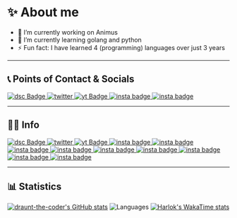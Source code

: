 # ✨ About me 


- 🔭 I’m currently working on Animus
- 🌱 I’m currently learning golang and python
- ⚡ Fun fact: I have learned 4 (programming) languages over just 3 years

****

## 📞 Points of Contact & Socials
<div id="badges">
  <a href="discord.com/users/968066034051477544">
    <img src="https://img.shields.io/badge/Discord-5865F2.svg?style=for-the-badge&logo=Discord&logoColor=white" alt="dsc Badge"/>
  </a>
  <a href="https://twitter.com/characinno">
    <img src="https://img.shields.io/badge/Twitter-1D9BF0.svg?style=for-the-badge&logo=Twitter&logoColor=white" alt="twitter"/>
  </a>
  <a href="https://www.youtube.com/channel/UC7cQCSNk7ocavyQG0O4d-YQ">
    <img src="https://img.shields.io/badge/YouTube-FF0000.svg?style=for-the-badge&logo=YouTube&logoColor=white" alt="yt Badge"/>
  </a>
  <a href="https://www.instagram.com/orchestrate.official/followers/">
    <img src="https://img.shields.io/badge/Instagram-E4405F.svg?style=for-the-badge&logo=Instagram&logoColor=white" alt="insta badge"/>
  </a>
  <a href="">
    <img src="https://img.shields.io/badge/Insta360-FFEE00.svg?style=for-the-badge&logo=Insta360&logoColor=black" alt="insta badge"/>
  </a>
</div>

****

## 👨‍💻 Info
<div id="badges">
  <a href="your-linkedin-URL">
    <img src="https://img.shields.io/badge/.NET-512BD4.svg?style=for-the-badge&logo=dotnet&logoColor=white" alt="dsc Badge"/>
  </a>
  <a href="https://twitter.com/characinno">
    <img src="https://img.shields.io/badge/Python-3776AB.svg?style=for-the-badge&logo=Python&logoColor=white" alt="twitter"/>
  </a>
  <a href="https://www.youtube.com/channel/UC7cQCSNk7ocavyQG0O4d-YQ">
    <img src="https://img.shields.io/badge/DaVinci%20Resolve-233A51.svg?style=for-the-badge&logo=DaVinci-Resolve&logoColor=white" alt="yt Badge"/>
  </a>
  <a href="https://www.instagram.com/orchestrate.official/followers/">
    <img src="https://img.shields.io/badge/Adobe%20Photoshop-31A8FF.svg?style=for-the-badge&logo=Adobe-Photoshop&logoColor=white" alt="insta badge"/>
  </a>
  <a href="">
    <img src="https://img.shields.io/badge/Dungeons%20&%20Dragons-ED1C24.svg?style=for-the-badge&logo=dungeonsanddragons&logoColor=white" alt="insta badge"/>
  </a>

  <a href="">
    <img src="https://img.shields.io/badge/Flask-000000.svg?style=for-the-badge&logo=Flask&logoColor=white" alt="insta badge"/>
  </a>
  <a href="">
    <img src="https://img.shields.io/badge/JavaScript-F7DF1E.svg?style=for-the-badge&logo=JavaScript&logoColor=black" alt="insta badge"/>
  </a>
  <a href="">
    <img src="https://img.shields.io/badge/PyTorch-EE4C2C.svg?style=for-the-badge&logo=PyTorch&logoColor=white" alt="insta badge"/>
  </a>
  <a href="">
    <img src="https://img.shields.io/badge/Construct%203-00FFDA.svg?style=for-the-badge&logo=Construct-3&logoColor=white" alt="insta badge"/>
  </a>
  <a href="">
    <img src="https://img.shields.io/badge/MongoDB-47A248.svg?style=for-the-badge&logo=MongoDB&logoColor=white" alt="insta badge"/>
  </a>
  <a href="">
    <img src="https://img.shields.io/badge/Firebase-FFCA28.svg?style=for-the-badge&logo=Firebase&logoColor=black" alt="insta badge"/>
  </a>
  <a href="">
    <img src="https://img.shields.io/badge/SymPy-3B5526.svg?style=for-the-badge&logo=SymPy&logoColor=white" alt="insta badge"/>
  </a>
</div>

****

## 📊 Statistics

[![draunt-the-coder's GitHub stats](https://github-readme-stats.vercel.app/api?username=draunt-the-coder&show_icons=true&theme=vision-friendly-dark)](https://github.com/anuraghazra/github-readme-stats)
![Languages](https://github-readme-stats.vercel.app/api/top-langs/?username=draunt-the-coder&theme=vision-friendly-dark&size_weight=0.5&count_weight=0.5&show_icons=true&layout=donut)
[![Harlok's WakaTime stats](https://github-readme-stats.vercel.app/api/wakatime?username=draunt-the-coder&theme=vision-friendly-dark)](https://github.com/anuraghazra/github-readme-stats)
